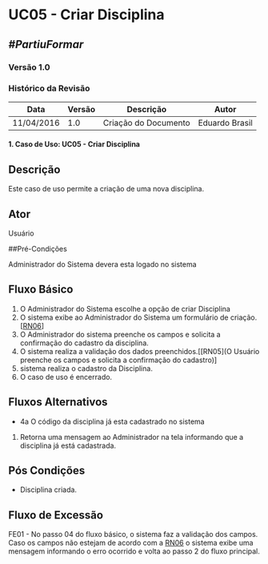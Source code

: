# **UC05 - Criar Disciplina**

##  ***#PartiuFormar***

### **Versão 1.0**

### Histórico da Revisão
Data|Versão|Descrição|Autor
-----|------|---------|-------
11/04/2016| 1.0 |Criação do Documento | Eduardo Brasil

#### 1. Caso de Uso: UC05 - Criar Disciplina

## Descrição

Este caso de uso permite a criação de uma nova disciplina.

## Ator

Usuário

##Pré-Condições

Administrador do Sistema devera esta logado no sistema

## Fluxo Básico 
1. O Administrador do Sistema escolhe a opção de criar Disciplina
2. O sistema exibe ao Administrador do Sistema um formulário de criação. [[RN06](https://github.com/vitornere/partiuformar/wiki/Regras-de-Neg%C3%B3cio#disciplinas)]
3. O Administrador do sistema preenche os campos e solicita a confirmação do cadastro da disciplina.
4. O sistema realiza a validação dos dados preenchidos.[[RN05](O Usuário preenche os campos e solicita a confirmação do cadastro)]
5. sistema realiza o cadastro da Disciplina.
6. O caso de uso é encerrado.
	
## Fluxos Alternativos

* 4a O código da disciplina já esta cadastrado no sistema
 1. Retorna uma mensagem ao Administrador na tela informando que a disciplina já está cadastrada.

## Pós Condições
* Disciplina criada.

## Fluxo de Excessão
  FE01 - No passo 04 do fluxo básico, o sistema faz a validação dos campos. Caso os campos não estejam de acordo com a [RN06](https://github.com/vitornere/partiuformar/wiki/Regras-de-Neg%C3%B3cio#disciplinas) o sistema exibe uma mensagem informando o erro ocorrido e volta ao passo 2 do fluxo principal.
